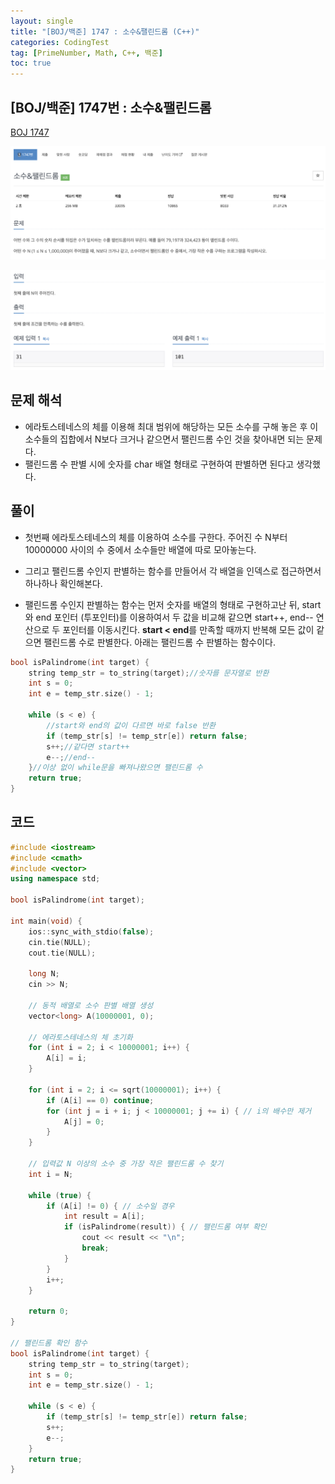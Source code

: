```yaml
---
layout: single
title: "[BOJ/백준] 1747 : 소수&팰린드롬 (C++)"
categories: CodingTest
tag: [PrimeNumber, Math, C++, 백준]
toc: true
---
```


## [BOJ/백준] 1747번 : 소수&팰린드롬
[BOJ 1747](https://www.acmicpc.net/problem/1747)

![Alt text](/assets/BOJimages/1747_1.png)

![Alt text](/assets/BOJimages/1747_2.png)

## 문제 해석
- 에라토스테네스의 체를 이용해 최대 범위에 해당하는 모든 소수를 구해 놓은 후 이 소수들의 집합에서 N보다 크거나 같으면서 팰린드롬 수인 것을 찾아내면 되는 문제다.
- 팰린드롬 수 판별 시에 숫자를 char 배열 형태로 구현하여 판별하면 된다고 생각했다.

## 풀이

- 첫번째 에라토스테네스의 체를 이용하여 소수를 구한다. 주어진 수 N부터 10000000 사이의 수 중에서 소수들만 배열에 따로 모아놓는다.

- 그리고 팰린드롬 수인지 판별하는 함수를 만들어서 각 배열을 인덱스로 접근하면서 하나하나 확인해본다.

- 팰린드롬 수인지 판별하는 함수는 먼저 숫자를 배열의 형태로 구현하고난 뒤, start와 end 포인터 (투포인터)를 이용하여서 두 값을 비교해 같으면 start++, end-- 연산으로 두 포인터를 이동시킨다. **start < end**를 만족할 때까지 반복해 모든 값이 같으면 팰린드롬 수로 판별한다. 아래는 팰린드롬 수 판별하는 함수이다.

```cpp
bool isPalindrome(int target) {
    string temp_str = to_string(target);//숫자를 문자열로 반환
    int s = 0;
    int e = temp_str.size() - 1;

    while (s < e) {
        //start와 end의 값이 다르면 바로 false 반환
        if (temp_str[s] != temp_str[e]) return false;
        s++;//같다면 start++
        e--;//end--
    }//이상 없이 while문을 빠져나왔으면 팰린드롬 수
    return true;
}
```

## 코드

```cpp
#include <iostream>
#include <cmath>
#include <vector>
using namespace std;

bool isPalindrome(int target);

int main(void) {
    ios::sync_with_stdio(false);
    cin.tie(NULL);
    cout.tie(NULL);

    long N;
    cin >> N;

    // 동적 배열로 소수 판별 배열 생성
    vector<long> A(10000001, 0);

    // 에라토스테네스의 체 초기화
    for (int i = 2; i < 10000001; i++) {
        A[i] = i;
    }

    for (int i = 2; i <= sqrt(10000001); i++) {
        if (A[i] == 0) continue;
        for (int j = i + i; j < 10000001; j += i) { // i의 배수만 제거
            A[j] = 0;
        }
    }

    // 입력값 N 이상의 소수 중 가장 작은 팰린드롬 수 찾기
    int i = N;

    while (true) {
        if (A[i] != 0) { // 소수일 경우
            int result = A[i];
            if (isPalindrome(result)) { // 팰린드롬 여부 확인
                cout << result << "\n";
                break;
            }
        }
        i++;
    }

    return 0;
}

// 팰린드롬 확인 함수
bool isPalindrome(int target) {
    string temp_str = to_string(target);
    int s = 0;
    int e = temp_str.size() - 1;

    while (s < e) {
        if (temp_str[s] != temp_str[e]) return false;
        s++;
        e--;
    }
    return true;
}
```